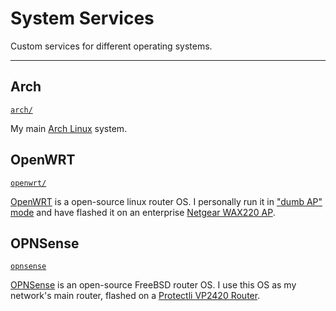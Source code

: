 # System Services

Custom services for different operating systems.

---

## Arch
[`arch/`](arch/)


My main [Arch Linux](https://archlinux.org/) system.


## OpenWRT
[`openwrt/`](openwrt/)

[OpenWRT](https://openwrt.org/) is a open-source linux router OS.
I personally run it in ["dumb AP" mode](https://openwrt.org/docs/guide-user/network/wifi/wifiextenders/bridgedap) and have flashed it on an enterprise [Netgear WAX220 AP](https://www.netgear.com/business/wifi/access-points/wax220/).


## OPNSense
[`opnsense`](opnsense/)

[OPNSense](https://opnsense.org/) is an open-source FreeBSD router OS.
I use this OS as my network's main router, flashed on a [Protectli VP2420 Router](https://protectli.com/product/vp2420/).


